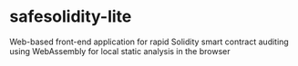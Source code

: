 # safesolidity-lite
Web-based front-end application for rapid Solidity smart contract auditing using WebAssembly for local static analysis in the browser
